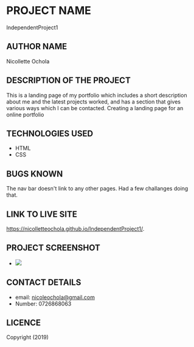 # PROJECT NAME
IndependentProject1
## AUTHOR NAME
Nicollette Ochola
## DESCRIPTION OF THE PROJECT
This is a landing page of my portfolio which includes a short description about me and the latest projects worked, and has a section that gives various ways which I can be contacted.
Creating a landing page for an online portfolio
## TECHNOLOGIES USED
- HTML
- CSS
## BUGS KNOWN
The nav bar doesn't link to any other pages. Had a few challanges doing that.
## LINK TO LIVE SITE
https://nicolletteochola.github.io/IndependentProject1/.
## PROJECT SCREENSHOT
- <img src="/images/Screenshot(2).png">
## CONTACT DETAILS
- email: nicoleochola@gmail.com
- Number: 0726868063
## LICENCE
Copyright (2019)

